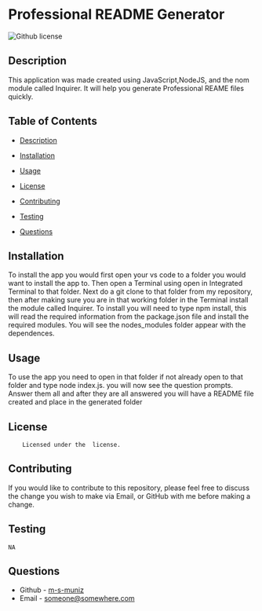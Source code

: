 # Professional README Generator 
![Github license](https://img.shields.io/badge/license--mediumblue.svg)
## Description
This application was made created  using JavaScript,NodeJS, and the nom module called Inquirer.  It will help you generate Professional REAME files quickly.

## Table of Contents
* [Description](#description)
* [Installation](#installation)
* [Usage](#usage)

* [License](#license)

* [Contributing](#contributing)
* [Testing](#testing)
* [Questions](#questions)


## Installation
To install the app you would first open your vs code to a folder you would want to install the app to. Then open a Terminal using open in Integrated Terminal to that folder. Next do a git clone to that folder from my repository, then after making sure you are in that working folder in the Terminal install the module called Inquirer. To install you will need to type npm install, this will read the required information from the package.json file and install the required modules. You will see the nodes_modules folder appear with the dependences.  
## Usage
To use the app you need to open in that folder if not already open to that folder and type node index.js. you will now see the question prompts. Answer them all and after they are all answered you will have a README file created and place in the generated folder
## License
        Licensed under the  license.
## Contributing
If you would like to  contribute to this repository, please feel free to discuss the change you wish to make via Email, or GitHub with me before making a change.
## Testing
```
NA
```
## Questions
* Github - [m-s-muniz](https://github.com/m-s-muniz/)
* Email - someone@somewhere.com
